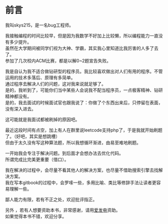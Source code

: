 # 前言

我叫skys215，是一名bug工程师。

我接触编程的时间比较早，但是因为我数学不好加上比较懒，所以编程能力一直没有多少提升。  
虽然在大学期间被同学们视为大神、学霸，其实我心里知道比我厉害的人多了去了。  
参加了几次校内ACM比赛，都是以解0~2题宣告失败。

我是自认为我不适合做钻研型的程序员。我比较喜欢做出对人们有用的程序。不管运用的技术多落后、原理有多简单。  
通过程序去解决人们的问题，这对我来说就足够了。  
是的，我听到了，可能你们当中某些人会说我不配当程序员，一点极客精神、钻研精神都没有。  
是的，我去面试的时候面试官也跟我说了：你做了个东西出来后，只停留在表面，没有深入进去。

这可能就是我面试都被刷掉的原因吧。

最近这段时间有点空，加上有人在群里说leetcode支持php了，于是我就开始刷题了。（好吧，其实是想跳槽）  
但由于太久没有写这种算法题，所以我想循环渐进，由易至难地刷题。

一开始我会专注于解决问题。到后面才会想办法去优化代码。  
所谓完成比完美更重要（借口）。

我在解决的过程中，会尽量不看其他人的解决方案，也尽量不借助搜索引擎去找解决方案。  
我在写本gitbook的过程中，会罗嗦一些，多用比喻、类比等修辞手法让读者更容易理解一些。

鄙人能力有限，若有不正之处，欢迎批评指正。

另外 ，若有人想要资助本书，非常感谢，请用[爱发电](https://afdian.net/@skys215)资助。  
如果觉得本书不错，欢迎分享。

